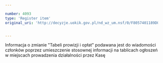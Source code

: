 ```yaml
---

number: 4093
type: 'Register item'
original_uri: 'http://decyzje.uokik.gov.pl/nd_wz_um.nsf/0/F8057401189D0F60C1257ACD003BEFEC?OpenDocument'


---
```


Informacja o zmianie "Tabeli prowizji i opłat" podawana jest do wiadomości członków poprzez umieszczenie stosownej informacji na tablicach ogłoszeń w miejscach prowadzenia działalności przez Kasę
